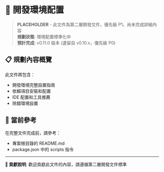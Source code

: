 # 🔧 開發環境配置

> **PLACEHOLDER** - 此文件為第二層開發文件，優先級 P1，尚未完成詳細內容  
> **規劃狀態**: 環境配置標準化中  
> **預計完成**: v0.11.0 版本 (遺留自 v0.10.x，優先級 P0)  

## 📋 規劃內容概覽

此文件將包含：
- 開發環境完整設置指南
- 依賴項目安裝和配置
- IDE 配置和工具推薦
- 除錯環境設置

## 🎯 當前參考

在完整文件完成前，請參考：
- 專案根目錄的 README.md
- package.json 中的 scripts 指令

---

**📝 貢獻說明**: 歡迎貢獻此文件的內容，請遵循第二層開發文件標準